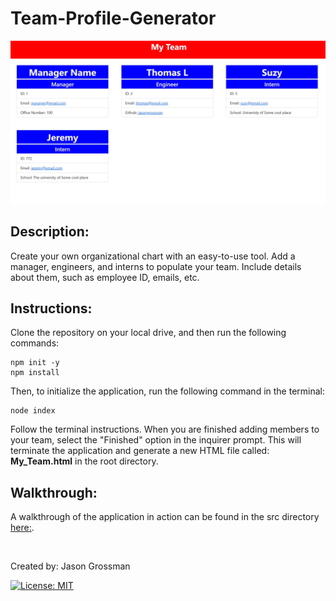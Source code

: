 # Team-Profile-Generator

![Sample](/src/Sample.JPG "Sample")

## Description:
Create your own organizational chart with an easy-to-use tool. Add a manager, engineers, and interns to populate your team. Include details about them, such as employee ID, emails, etc.

## Instructions:
Clone the repository on your local drive, and then run the following commands:

```
npm init -y
npm install
```

Then, to initialize the application, run the following command in the terminal:

```
node index
```

Follow the terminal instructions. When you are finished adding members to your team, select the "Finished" option in the inquirer prompt. This will terminate the application and generate a new HTML file called:
**My_Team.html** in the root directory.

## Walkthrough:

A walkthrough of the application in action can be found in the src directory [here:](/src/Team_Profile_Generator_Walkthrough.mp4).

<br>

Created by: Jason Grossman


[![License: MIT](https://img.shields.io/badge/License-MIT-yellow.svg)](https://opensource.org/licenses/MIT)